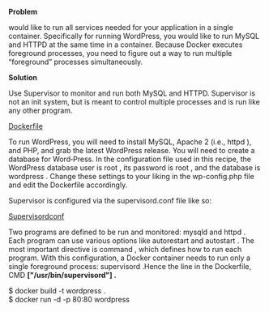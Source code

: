 <p><strong>Problem</strong></p>
<p>would like to run all services needed for your application in a single container. Specifically for running WordPress, you would like to run MySQL and HTTPD at the same time in a container. Because Docker executes foreground processes, you need to figure out a way to run multiple &ldquo;foreground&rdquo; processes simultaneously.</p>
<p><strong>Solution</strong></p>
<p>Use Supervisor to monitor and run both MySQL and HTTPD. Supervisor is not an init system, but is meant to control multiple processes and is run like any other program.</p>

[Dockerfile](https://github.com/dhinilkv956/Docker_commands/blob/master/Wordpress/Using_Supervisor/Dockerfile)

<p>To run WordPress, you will need to install MySQL, Apache 2 (i.e., httpd ), and PHP, and grab the latest WordPress release. You will need to create a database for Word‐Press. In the configuration file used in this recipe, the WordPress database user is root , its password is root , and the database is wordpress . Change these settings to your liking in the wp-config.php file and edit the Dockerfile accordingly.</p>

<p>Supervisor is configured via the supervisord.conf file like so:</p>

[Supervisordconf](https://github.com/dhinilkv956/Docker_commands/blob/master/Wordpress/Using_Supervisor/supervisord.conf)

<p>Two programs are defined to be run and monitored: mysqld and httpd . Each program can use various options like autorestart and autostart . The most important directive is command , which defines how to run each program. With this configuration, a Docker container needs to run only a single foreground process: supervisord .Hence the line in the Dockerfile, CMD <strong>["/usr/bin/supervisord"] .</strong></p>

<p>$ docker build -t wordpress .<br />$ docker run -d -p 80:80 wordpress</p>
